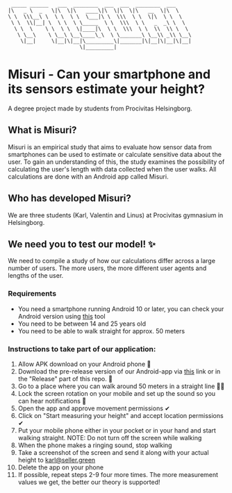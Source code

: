 ```
 _____ ______   ___  ________  ___  ___  ________  ___     
|\   _ \  _   \|\  \|\   ____\|\  \|\  \|\   __  \|\  \    
\ \  \\\__\ \  \ \  \ \  \___|\ \  \\\  \ \  \|\  \ \  \   
 \ \  \\|__| \  \ \  \ \_____  \ \  \\\  \ \   _  _\ \  \  
  \ \  \    \ \  \ \  \|____|\  \ \  \\\  \ \  \\  \\ \  \ 
   \ \__\    \ \__\ \__\____\_\  \ \_______\ \__\\ _\\ \__\
    \|__|     \|__|\|__|\_________\|_______|\|__|\|__|\|__|
                       \|_________|                        
```
# Misuri - Can your smartphone and its sensors estimate your height?
A degree project made by students from Procivitas Helsingborg.

## What is Misuri?
Misuri is an empirical study that aims to evaluate how sensor data from smartphones can be used to estimate or calculate sensitive data about the user. To gain an understanding of this, the study examines the possibility of calculating the user's length with data collected when the user walks. All calculations are done with an Android app called Misuri.

## Who has developed Misuri?
We are three students (Karl, Valentin and Linus) at Procivitas gymnasium in Helsingborg.

## We need you to test our model! ✨
We need to compile a study of how our calculations differ across a large number of users. The more users, the more different user agents and lengths of the user.

### Requirements
- You need a smartphone running Android 10 or later, you can check your Android version using [this](https://whatismyandroidversion.com/) tool
- You need to be between 14 and 25 years old
- You need to be able to walk straight for approx. 50 meters

### Instructions to take part of our application:

1. Allow APK download on your Android phone 📱
2. Download the pre-release version of our Android-app via [this](https://github.com/sakerhetspolisen/MisuriSpeed/releases/tag/1.0) link or in the "Release" part of this repo. 📂
3. Go to a place where you can walk around 50 meters in a straight line 🚶‍♂️
4. Lock the screen rotation on your mobile and set up the sound so you can hear notifications 🔔
5. Open the app and approve movement permissions ✔
6. Click on "Start measuring your height" and accept location permissions ✔
7. Put your mobile phone either in your pocket or in your hand and start walking straight. NOTE: Do not turn off the screen while walking
8. When the phone makes a ringing sound, stop walking
9. Take a screenshot of the screen and send it along with your actual height to [karl@seller.green](mailto:karl@seller.green)
10. Delete the app on your phone
11. If possible, repeat steps 2-9 four more times. The more measurement values we get, the better our theory is supported!
